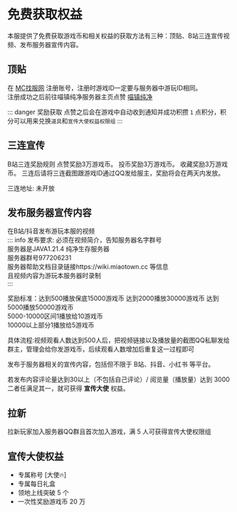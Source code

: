 # 免费获取权益

本服提供了免费获取游戏币和相关权益的获取方法有三种：顶贴、B站三连宣传视频、发布服务器宣传内容。


## 顶贴

在 [MC找服网](https://www.mczfw.cn)  注册账号，注册时游戏ID一定要与服务器中游玩ID相同。<br>
注册成功之后前往喵镇纯净服务器主页点赞 [喵镇纯净](https://www.mczfw.cn/server/2524.html)<br>

::: danger 奖励获取
点赞之后会在游戏中自动收到通知并成功积攒 `1` 点积分，积分可以用来兑换`道具`和`宣传大使权益权限组`
:::


## 三连宣传

B站三连奖励规则
点赞奖励3万游戏币。
投币奖励3万游戏币。
收藏奖励3万游戏币。
三连后请将三连截图跟游戏ID通过QQ发给服主，奖励将会在两天内发放。

三连地址: 未开放

## 发布服务器宣传内容

在B站/抖音发布游玩本服的视频<br>
::: info 发布要求:
必须在视频简介，告知服务器名字群号<br>
服务器是JAVA1.21.4 纯净生存服务器<br>
服务器群号977206231<br>
服务器帮助文档目录链接https://wiki.miaotown.cc 等信息 <br>
且视频内容为游玩本服务器时录制<br>
:::

奖励标准：达到500播放保底15000游戏币 达到2000播放30000游戏币 达到5000播放50000游戏币<br>
5000-10000区间1播放给10游戏币<br>
10000以上部分1播放给5游戏币<br>

具体流程:视频观看人数达到500人后，把视频链接以及播放量的截图QQ私聊发给群主，管理会给你发游戏币，后续观看人数增加后重复这一过程即可<br>

发布于服务器相关的宣传内容，包括但不限于 B站、抖音、小红书 等平台。<br>

若发布内容评论量达到30以上（不包括自己评论）/ 阅览量（播放量）达到 3000 二者任满足其一，就可获得 **宣传大使** 权益。

## 拉新

拉新玩家加入服务器QQ群且首次加入游戏，满 5 人可获得宣传大使权限组

## 宣传大使权益

- 专属称号 [大使🔥]
- 专属每日礼盒
- 领地上线突破 5 个
- 一次性奖励游戏币 20 万
